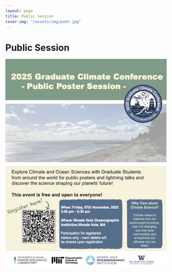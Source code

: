```yaml
---
layout: page
title: Public Session 
cover-img: "/assets/img/path.jpg"
---
```


# Public Session

<img src="/assets/img/GCC_Public_Poster.jpg" alt="Public session flyer">
